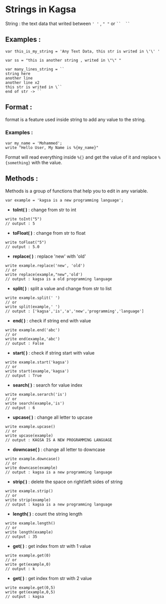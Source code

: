 # Strings in Kagsa
String : the text data that writed between `' '` , `" "` or ` ``  `` `
## Examples :

```
var this_is_my_string = 'Any Text Data, this str is writed in \'\' '

var ss = "this is another string , writed in \"\" "

var many_lines_string = ``
string here
another line 
another line x2
this str is writed in \``
end of str -> ``
```

## Format :

format is a feature used inside string to add any value to the string.
### Examples :
```
var my_name = 'Mohammed';
write "Hello User, My Name is %{my_name}"
```
Format will read everything inside `%{}` and get the value of it and replace `%{something}` with the value.

## Methods :

Methods is a group of functions that help you to edit in any variable.

```
var example = 'kagsa is a new programming language';
```

- **toInt( )** : change from str to int

```
write toInt("5")
// output : 5
```

- **toFloat( )** : change from str to float

```
write toFloat("5")
// output : 5.0
```

- **replace( )** : replace 'new' with 'old'

```
write example.replace('new', 'old')
// or
write replace(example,"new",'old')
// output : kagsa is a old programming language
```

- **split( )** : split a value and change from str to list

```
write example.split(' ')
// or
write split(example,' ')
// output : ['kagsa','is','a','new','programming','language']
```

- **end( )** : check if string end with value

```
write example.end('abc')
// or
write end(example,'abc')
// output : False
```

- **start( )** : check if string start with value

```
write example.start('kagsa')
// or
write start(example,'kagsa')
// output : True
```

- **search( )** : search for value index

```
write example.serarch('is')
// or
write search(example,'is')
// output : 6
```

- **upcase( )** : change all letter to upcase

```
write example.upcase()
// or
write upcase(example)
// output : KAGSA IS A NEW PROGRAMMING LANGUAGE
```

- **downcase( )** : change all letter to downcase

```
write example.downcase()
// or
write downcase(example)
// output : kagsa is a new programming language
```

- **strip( )** : delete the space on right\left sides of string

```
write example.strip()
// or
write strip(example)
// output : kagsa is a new programming language
```

- **length( )** : count the string length

```
write example.length()
// or
write length(example)
// output : 35
```

- **get( )** : get index from str with 1 value

```
write example.get(0)
// or
write get(example,0)
// output : k
```

- **get( )** : get index from str with 2 value

```
write example.get(0,5)
write get(example,0,5)
// output : kagsa
````